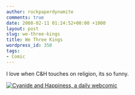 ```yaml
---
author: rockpaperdynamite
comments: true
date: 2008-02-11 01:24:52+00:00 +1000
layout: post
slug: we-three-kings
title: We Three Kings
wordpress_id: 350
tags:
- Comic
---
```


I love when C&H touches on religion, its so funny.

[![Cyanide and Happiness, a daily webcomic](http://www.flashasylum.com/db/files/Comics/Dave/comicstarlol2.png)](http://www.explosm.net/comics/1172/)

